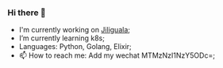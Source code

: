 ### Hi there 👋

<!--
**tt67wq/tt67wq** is a ✨ _special_ ✨ repository because its `README.md` (this file) appears on your GitHub profile.

Here are some ideas to get you started:

- 🔭 I’m currently working on ...
- 🌱 I’m currently learning ...
- 👯 I’m looking to collaborate on ...
- 🤔 I’m looking for help with ...
- 💬 Ask me about ...
- 📫 How to reach me: ...
- 😄 Pronouns: ...
- ⚡ Fun fact: ...
-->

- I'm currently working on [Jiliguala](https://www.jiliguala.com/);
- I’m currently learning k8s;
- Languages: Python, Golang, Elixir;
- 📫 How to reach me: Add my wechat MTMzNzI1NzY5ODc=;
